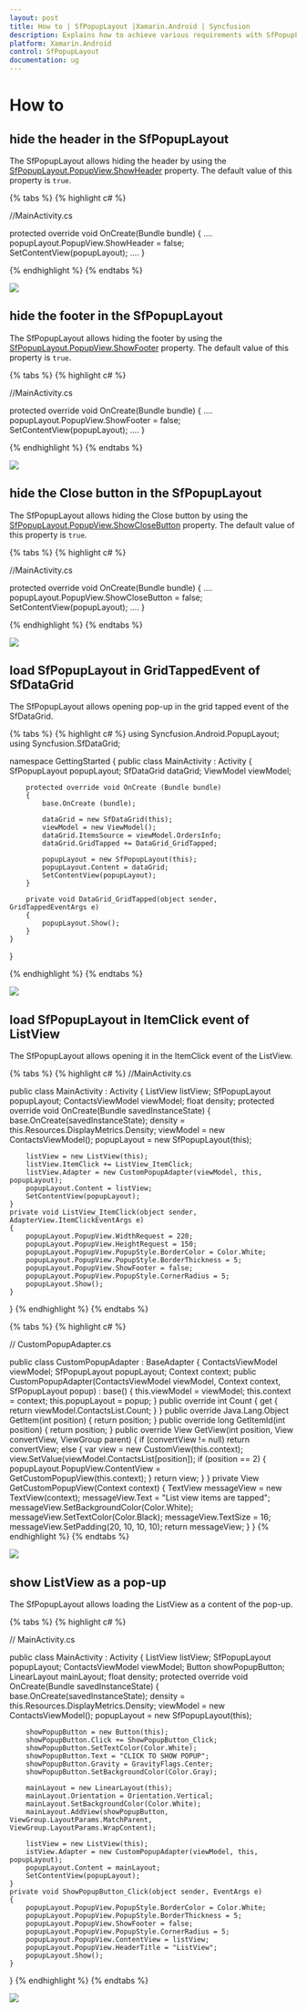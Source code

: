 ```yaml
---
layout: post
title: How to | SfPopupLayout |Xamarin.Android | Syncfusion
description: Explains how to achieve various requirements with SfPopupLayout
platform: Xamarin.Android
control: SfPopupLayout
documentation: ug
--- 
```


# How to 

## hide the header in the SfPopupLayout 

The SfPopupLayout allows hiding the header by using the [SfPopupLayout.PopupView.ShowHeader](https://help.syncfusion.com/cr/xamarin-android/Syncfusion.Android.PopupLayout.PopupView.html#Syncfusion_Android_PopupLayout_PopupView_ShowHeader) property. The default value of this property is `true`.

{% tabs %}
{% highlight c# %}

//MainActivity.cs

protected override void OnCreate(Bundle bundle)
{
	....
    popupLayout.PopupView.ShowHeader = false;
    SetContentView(popupLayout);
    ....
}

{% endhighlight %}
{% endtabs %}

![](PopupLayout_images/ShowHeader_False.png)

## hide the footer in the SfPopupLayout 

The SfPopupLayout allows hiding the footer by using the [SfPopupLayout.PopupView.ShowFooter](https://help.syncfusion.com/cr/xamarin-android/Syncfusion.Android.PopupLayout.PopupView.html#Syncfusion_Android_PopupLayout_PopupView_ShowFooter) property. The default value of this property is `true`.

{% tabs %}
{% highlight c# %}

//MainActivity.cs

protected override void OnCreate(Bundle bundle)
{
	....
    popupLayout.PopupView.ShowFooter = false;
    SetContentView(popupLayout);
    ....
}

{% endhighlight %}
{% endtabs %}

![](PopupLayout_images/ShowFooter_False.png)

## hide the Close button in the SfPopupLayout 

The SfPopupLayout allows hiding the Close button by using the [SfPopupLayout.PopupView.ShowCloseButton](https://help.syncfusion.com/cr/xamarin-android/Syncfusion.Android.PopupLayout.PopupView.html#Syncfusion_Android_PopupLayout_PopupView_ShowCloseButton) property. The default value of this property is `true`.

{% tabs %}
{% highlight c# %}

//MainActivity.cs

protected override void OnCreate(Bundle bundle)
{
	....
    popupLayout.PopupView.ShowCloseButton = false;
    SetContentView(popupLayout);
    ....
}

{% endhighlight %}
{% endtabs %}

![](PopupLayout_images/ShowCloseButton_False.png)

## load SfPopupLayout in GridTappedEvent of SfDataGrid

The SfPopupLayout allows opening pop-up in the grid tapped event of the SfDataGrid.

{% tabs %}
{% highlight c# %}
using Syncfusion.Android.PopupLayout;
using Syncfusion.SfDataGrid;

namespace GettingStarted
{
    public class MainActivity : Activity 
    {
       SfPopupLayout popupLayout;
       SfDataGrid dataGrid;
       ViewModel viewModel;

        protected override void OnCreate (Bundle bundle) 
        {
            base.OnCreate (bundle); 
            
            dataGrid = new SfDataGrid(this);
            viewModel = new ViewModel();
            dataGrid.ItemsSource = viewModel.OrdersInfo;
            dataGrid.GridTapped += DataGrid_GridTapped;

            popupLayout = new SfPopupLayout(this);
            popupLayout.Content = dataGrid;
            SetContentView(popupLayout);
        } 

        private void DataGrid_GridTapped(object sender, GridTappedEventArgs e)
        {
            popupLayout.Show();
        }
    } 
}

{% endhighlight %}
{% endtabs %}

![](PopupLayout_images/DataGridWithPopup.png)

## load SfPopupLayout in ItemClick event of ListView

The SfPopupLayout allows opening it in the ItemClick event of the ListView.

{% tabs %}
{% highlight c# %}
//MainActivity.cs

public class MainActivity : Activity
{
    ListView listView;
    SfPopupLayout popupLayout;
    ContactsViewModel viewModel;
    float density;
    protected override void OnCreate(Bundle savedInstanceState)
    {
        base.OnCreate(savedInstanceState);
        density = this.Resources.DisplayMetrics.Density;
        viewModel = new ContactsViewModel();
        popupLayout = new SfPopupLayout(this);
       
        listView = new ListView(this);
        listView.ItemClick += ListView_ItemClick;
        listView.Adapter = new CustomPopupAdapter(viewModel, this, popupLayout);
        popupLayout.Content = listView;
        SetContentView(popupLayout);
    }
    private void ListView_ItemClick(object sender, AdapterView.ItemClickEventArgs e)
    {
        popupLayout.PopupView.WidthRequest = 220;
        popupLayout.PopupView.HeightRequest = 150;
        popupLayout.PopupView.PopupStyle.BorderColor = Color.White;
        popupLayout.PopupView.PopupStyle.BorderThickness = 5;
        popupLayout.PopupView.ShowFooter = false;
        popupLayout.PopupView.PopupStyle.CornerRadius = 5;
        popupLayout.Show();
    }
    
}
{% endhighlight %}
{% endtabs %}

{% tabs %}
{% highlight c# %}

// CustomPopupAdapter.cs

public class CustomPopupAdapter : BaseAdapter
{
    ContactsViewModel viewModel;
    SfPopupLayout popupLayout;
    Context context;
    public CustomPopupAdapter(ContactsViewModel viewModel, Context context, SfPopupLayout popup) : base()
    {
        this.viewModel = viewModel;
        this.context = context;
        this.popupLayout = popup;
    }
    public override int Count
    {
        get
        {
            return viewModel.ContactsList.Count;
        }
    }
    public override Java.Lang.Object GetItem(int position)
    {
        return position;
    }
    public override long GetItemId(int position)
    {
        return position;
    }
    public override View GetView(int position, View convertView, ViewGroup parent)
    {
        if (convertView != null)
            return convertView;
        else
        {
            var view = new CustomView(this.context);
            view.SetValue(viewModel.ContactsList[position]);
            if (position == 2)
            {
                popupLayout.PopupView.ContentView = GetCustomPopupView(this.context);
            }
            return view;
        }
    }
    private View GetCustomPopupView(Context context)
    {
        TextView messageView = new TextView(context);
        messageView.Text = "List view items are tapped";
        messageView.SetBackgroundColor(Color.White);
        messageView.SetTextColor(Color.Black);
        messageView.TextSize = 16;
        messageView.SetPadding(20, 10, 10, 10);
        return messageView;
    }
}
{% endhighlight %}
{% endtabs %}

![](PopupLayout_images/PopupInListView.png)

## show ListView as a pop-up

The SfPopupLayout allows loading the ListView as a content of the pop-up.

{% tabs %}
{% highlight c# %}

// MainActivity.cs

public class MainActivity : Activity
{
    ListView listView;
    SfPopupLayout popupLayout;
    ContactsViewModel viewModel;
    Button showPopupButton;
    LinearLayout mainLayout;
    float density;
    protected override void OnCreate(Bundle savedInstanceState)
    {
        base.OnCreate(savedInstanceState);
        density = this.Resources.DisplayMetrics.Density;
        viewModel = new ContactsViewModel();
        popupLayout = new SfPopupLayout(this);

        showPopupButton = new Button(this);
        showPopupButton.Click += ShowPopupButton_Click;
        showPopupButton.SetTextColor(Color.White);
        showPopupButton.Text = "CLICK TO SHOW POPUP";
        showPopupButton.Gravity = GravityFlags.Center;
        showPopupButton.SetBackgroundColor(Color.Gray);

        mainLayout = new LinearLayout(this);
        mainLayout.Orientation = Orientation.Vertical;
        mainLayout.SetBackgroundColor(Color.White);
        mainLayout.AddView(showPopupButton, ViewGroup.LayoutParams.MatchParent, ViewGroup.LayoutParams.WrapContent);

        listView = new ListView(this);
        istView.Adapter = new CustomPopupAdapter(viewModel, this, popupLayout);
        popupLayout.Content = mainLayout;
        SetContentView(popupLayout);
    }
    private void ShowPopupButton_Click(object sender, EventArgs e)
    {
        popupLayout.PopupView.PopupStyle.BorderColor = Color.White;
        popupLayout.PopupView.PopupStyle.BorderThickness = 5;
        popupLayout.PopupView.ShowFooter = false;
        popupLayout.PopupView.PopupStyle.CornerRadius = 5;
        popupLayout.PopupView.ContentView = listView;
        popupLayout.PopupView.HeaderTitle = "ListView";
        popupLayout.Show();
    }
    
}
{% endhighlight %}
{% endtabs %}

![](PopupLayout_images/ListViewInPopup.png)
